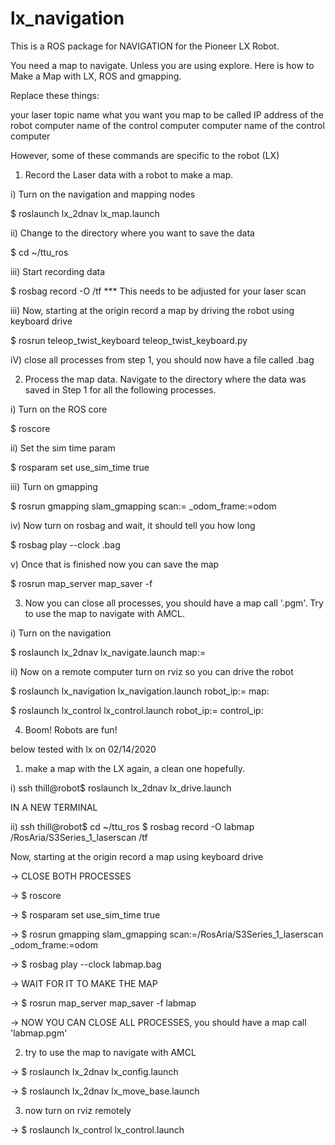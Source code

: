 # lx_navigation
This is a ROS package for NAVIGATION for the Pioneer LX Robot.

You need a map to navigate. Unless you are using explore.
Here is how to Make a Map with LX, ROS and gmapping.

Replace these things:

<laserscan> your laser topic name
<mapname> what you want you map to be called
<robotip> IP address of the robot
<remoteip> computer name of the control computer
<remotecomputer> computer name of the control computer

However, some of these commands are specific to the robot (LX)

1) Record the Laser data with a robot to make a map.

  i)  Turn on the navigation and mapping nodes

  $ roslaunch lx_2dnav lx_map.launch

  ii) Change to the directory where you want to save the data

  $ cd ~/ttu_ros

  iii) Start recording data

  $ rosbag record -O <mapname> <laserscan> /tf    *** This needs to be adjusted for your laser scan

  iii) Now, starting at the origin record a map by driving the robot using keyboard drive

  $ rosrun teleop_twist_keyboard teleop_twist_keyboard.py

  iV) close all processes from step 1, you should now have a file called <mapname>.bag


2) Process the map data. Navigate to the directory where the data was saved in Step 1 for all the following processes.

  i) Turn on the ROS core

  $ roscore

  ii) Set the sim time param

  $ rosparam set use_sim_time true

  iii) Turn on gmapping

  $ rosrun gmapping slam_gmapping scan:=<laserscan> _odom_frame:=odom

  iv) Now turn on rosbag and wait, it should tell you how long

  $ rosbag play --clock <mapname>.bag

  v) Once that is finished now you can save the map

  $ rosrun map_server map_saver -f <mapname>

3) Now you can close all processes, you should have a map call '<mapname>.pgm'. Try to use the map to navigate with AMCL.

  i) Turn on the navigation

  $ roslaunch lx_2dnav lx_navigate.launch map:=<mapname>

  ii) Now on a remote computer turn on rviz so you can drive the robot


  $ roslaunch lx_navigation lx_navigation.launch robot_ip:=<robotip> map:<mapname>

  $ roslaunch lx_control lx_control.launch robot_ip:=<robotip> control_ip:<remoteip>


  4) Boom! Robots are fun!

below tested with lx on 02/14/2020
1) make a map with the LX again, a clean one hopefully.

i) ssh thill@robot$ roslaunch lx_2dnav lx_drive.launch

IN A NEW TERMINAL			

ii) ssh thill@robot$ cd ~/ttu_ros
$ rosbag record -O labmap /RosAria/S3Series_1_laserscan /tf

Now, starting at the origin record a map using keyboard drive


-> CLOSE BOTH PROCESSES		

-> $ roscore

-> $ rosparam set use_sim_time true

-> $ rosrun gmapping slam_gmapping scan:=/RosAria/S3Series_1_laserscan _odom_frame:=odom

-> $ rosbag play --clock labmap.bag

-> WAIT FOR IT TO MAKE THE MAP

-> $ rosrun map_server map_saver -f labmap

-> NOW YOU CAN CLOSE ALL PROCESSES, you should have a map call 'labmap.pgm'


2) try to use the map to navigate with AMCL

-> $ roslaunch lx_2dnav lx_config.launch

-> $ roslaunch lx_2dnav lx_move_base.launch

3) now turn on rviz remotely

-> $ roslaunch lx_control lx_control.launch
